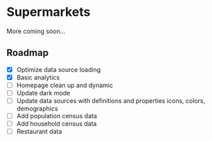 # Supermarkets

More coming soon...

## Roadmap
- [x] Optimize data source loading
- [x] Basic analytics
- [ ] Homepage clean up and dynamic
- [ ] Update dark mode
- [ ] Update data sources with definitions and properties icons, colors, demographics
- [ ] Add population census data
- [ ] Add household census data
- [ ] Restaurant data

